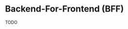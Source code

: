 # Backend-For-Frontend (BFF)

<!--
https://medium.com/jeitosanar/backend-for-frontend-uma-estrat%C3%A9gia-sob-demanda-para-a-entrega-de-microsservi%C3%A7os-2f12d4cb9e3f
https://hypeflame.blog/2020/12/07/entenda-o-padrao-backends-for-frontends-bff/
https://michaeldfti.medium.com/diferen%C3%A7a-entre-api-gateway-e-backends-for-frontends-cb443821ff6d

https://samnewman.io/patterns/architectural/bff/
https://oguzkilic.medium.com/optimize-your-data-model-for-your-frontend-applications-with-bff-2195aec6e6cf
https://allan-oliveira.medium.com/backend-for-frontend-a-tailored-strategy-for-delivering-microservices-5736a3806b6c
https://nordicapis.com/building-a-backend-for-frontend-shim-for-your-microservices/
https://blog.bitsrc.io/bff-pattern-backend-for-frontend-an-introduction-e4fa965128bf
https://medium.com/frontend-at-scale/frontend-architectural-patterns-backend-for-frontend-29679aba886c
https://philcalcado.com/2015/09/18/the_back_end_for_front_end_pattern_bff.html
https://tsh.io/blog/design-patterns-in-microservices-api-gateway-bff-and-more/
https://perspectives.mobilelive.ca/blog/why-backend-for-frontend-application-architecture/
https://microservices.io/patterns/apigateway.html
-->

<!--
device specific
-->

TODO
